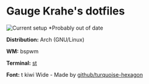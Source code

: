 # Gauge Krahe's dotfiles

![Current setup](https://i.imgur.com/ZZz26S4.png) \*Probably out of date

**Distribution:** Arch (GNU/Linux)

**WM:** bspwm

**Terminal:** [st](https://gitlab.com/GaugeK/st)

**Font:** t kiwi Wide - Made by [github/turquoise-hexagon](https://github.com/turquoise-hexagon/)
